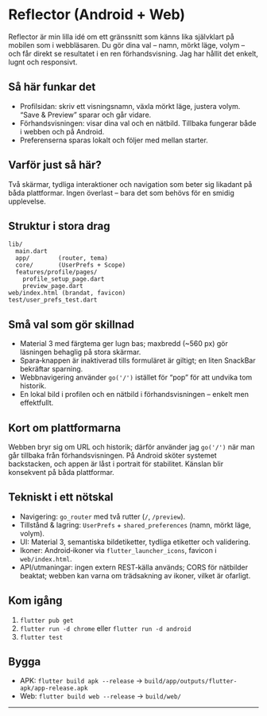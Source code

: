 # Reflector (Android + Web)

Reflector är min lilla idé om ett gränssnitt som känns lika självklart på mobilen som i webbläsaren. Du gör dina val – namn, mörkt läge, volym – och får direkt se resultatet i en ren förhandsvisning. Jag har hållit det enkelt, lugnt och responsivt.

## Så här funkar det

- Profilsidan: skriv ett visningsnamn, växla mörkt läge, justera volym. “Save & Preview” sparar och går vidare.
- Förhandsvisningen: visar dina val och en nätbild. Tillbaka fungerar både i webben och på Android.
- Preferenserna sparas lokalt och följer med mellan starter.

## Varför just så här?

Två skärmar, tydliga interaktioner och navigation som beter sig likadant på båda plattformar. Ingen överlast – bara det som behövs för en smidig upplevelse.

## Struktur i stora drag

```
lib/
  main.dart
  app/        (router, tema)
  core/       (UserPrefs + Scope)
  features/profile/pages/
    profile_setup_page.dart
    preview_page.dart
web/index.html (brandat, favicon)
test/user_prefs_test.dart
```

## Små val som gör skillnad

- Material 3 med färgtema ger lugn bas; maxbredd (~560 px) gör läsningen behaglig på stora skärmar.
- Spara‑knappen är inaktiverad tills formuläret är giltigt; en liten SnackBar bekräftar sparning.
- Webbnavigering använder `go('/')` istället för “pop” för att undvika tom historik.
- En lokal bild i profilen och en nätbild i förhandsvisningen – enkelt men effektfullt.

## Kort om plattformarna

Webben bryr sig om URL och historik; därför använder jag `go('/')` när man går tillbaka från förhandsvisningen. På Android sköter systemet backstacken, och appen är låst i portrait för stabilitet. Känslan blir konsekvent på båda plattformar.

## Tekniskt i ett nötskal

- Navigering: `go_router` med två rutter (`/`, `/preview`).
- Tillstånd & lagring: `UserPrefs` + `shared_preferences` (namn, mörkt läge, volym).
- UI: Material 3, semantiska bildetiketter, tydliga etiketter och validering.
- Ikoner: Android‑ikoner via `flutter_launcher_icons`, favicon i `web/index.html`.
- API/utmaningar: ingen extern REST‑källa används; CORS för nätbilder beaktat; webben kan varna om trädsakning av ikoner, vilket är ofarligt.

## Kom igång

1) `flutter pub get`
2) `flutter run -d chrome` eller `flutter run -d android`
3) `flutter test`

## Bygga

- APK: `flutter build apk --release` → `build/app/outputs/flutter-apk/app-release.apk`
- Web: `flutter build web --release` → `build/web/`

---

